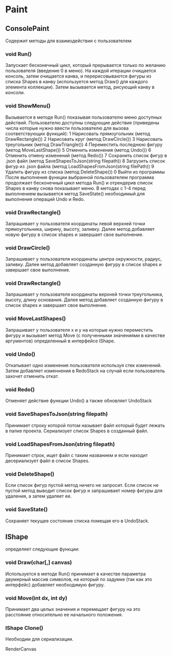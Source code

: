 # Paint
## ConsolePaint
Содержит методы для взаимодействия с пользователем
### void Run()
Запускает бесконечный цикл, который прерывается только по желанию пользователя (введение 0 в меню). На каждой итерации очищается консоль, затем очищается канва, и перерисовываются фигуры из списка Shapes в канву (используется метод Draw() для каждого элемента коллекции). Затем вызывается метод, рисующий канву в консоли.
### void ShowMenu()
Вызывается в методе Run() показывая пользователю меню доступных действий. Пользователю доступны следующие действия (приведены числа которые нужно ввести пользователю для вызова соответствующих функций):
1 Нарисовать прямоугольник (метод DrawRectangle())
2 Нарисовать круг (метод DrawCircle())
3 Нарисовать треугольник (метод DrawTriangle())
4 Переместить последнюю фигуру (метод MoveLastShape())
5 Отменить изменения (метод Undo())
6 Отменить отмену изменений (метод Redo())
7 Сохранить список фигур в .json файл (метод SaveShapesToJson(string filepath))
8 Загрузить список фигур из .json файла (метод LoadShapesFromJson(string filePath))
9 Удалить фигуру из списка (метод DeleteShape())
0 Выйти из программы
После выполнения функции выбранной пользователем программа продолжает бесконечный цикл метода Run() и отрендерив список Shapes в канву снова показывает меню. В методах с 1-4 перед выполнением вызывается метод SaveState() необходимый для выполнения операций Undo и Redo.
### void DrawRectangle()
Запрашивает у пользователя координаты левой верхней точки прямоугольника, ширину, высоту, заливку. Далее метод добавляет новую фигуру в список shapes и завершает свое выполнение.
### void DrawCircle()
Запрашивает у пользователя координаты центра окружности, радиус, заливку. Далее метод добавляет созданную фигуру в список shapes и завершает свое выполнение.
### void DrawRectangle()
Запрашивает у пользователя координаты верхней точки треугольника, высоту, длину основания. Далее метод добавляет созданную фигуру в список shapes и завершает свое выполнение.
### void MoveLastShapes() 
Запрашивает у пользователя x и y на которые нужно переместить фигуру и вызывает метод Move (с полученными значениями в качестве аргументов) определенный в интерфейсе IShape.
### void Undo() 
Откатывает одно изменения пользователя используя стек изменений. Затем добавляет изменнения в RedoStack на случай если пользователь захочет отменить откат.
### void Redo()
Отменяет действие функции Undo() а также обновляет UndoStack
### void SaveShapesToJson(string filepath)
Принимает строку которой потом называет файл который будет лежать в папке проекта. Сериализует список Shapes в созданный файл.
### void LoadShapesFromJson(string filepath)
Принимает строк, ищет файл с таким названием и если находит десериализует файл в список Shapes.
### void DeleteShape()
Если список фигур пустой метод ничего не запросит. Если список не пустой метод выводит список фигур и запрашивает номер фигуры для удаления, а затем удаляет ее.
### void SaveState()
Сохраняет текущее состояние списка помещая его в UndoStack.
## IShape
определяет следующие функции:
### void Draw(char[,] canvas)
Используется в методе Run() принимает в качестве параметра двумерный массив символов, на который по задумке (так как это интерфейс) добавляет необходимую фигуру.
### void Move(int dx, int dy)
Принимает два целых значения и перемещает фигуру на это расстояние относительно ее начального положения.
### IShape Clone()
Необходим для сериализации.





RenderCanvas
